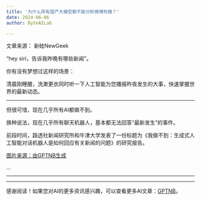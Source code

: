 ```yaml
---
title: '为什么所有国产大模型都不能分析微博热搜？'
date: 2024-06-06
author: ByteAILab

---
```


文章来源： 新硅NewGeek 

“hey siri，告诉我昨晚有哪些新闻”。

你有没有梦想过这样的场景：

清晨刚睡醒，洗漱更衣同时听一下人工智能为您播报昨夜发生的大事，快速掌握世界的最新动态。

---


但很可惜，现在几乎所有AI都做不到。

换种说法，现在几乎所有聊天机器人，基本都无法回答“最新发生”的事件。

前段时间，路透社新闻研究所和牛津大学发表了一份标题为《我做不到：生成式人工智能对话机器人是如何回应有关新闻的问题》的研究报告。

[图片来源：由GPTNB生成](http://www.jesonc.com/upload/3B33CB85B496C0CB6FBA4C2BD79320AD/1717567599903/FvtVOLkGnUeB12rWIqZo8oYF0wug.png)

...

---
---
感谢阅读！如果您对AI的更多资讯感兴趣，可以查看更多AI文章：[GPTNB](https://gptnb.com)。